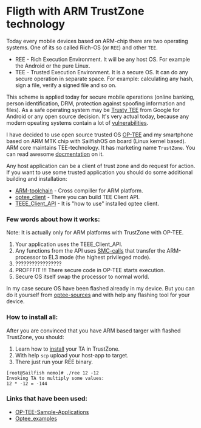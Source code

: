 # Fligth with ARM TrustZone technology

Today every mobile devices based on ARM-chip there are two operating systems.
One of its so called Rich-OS (or `REE`) and other `TEE`.
 - REE - Rich Execution Environment. It wiil be any host OS. For example the Android or the pure Linux.
 - TEE - Trusted Execution Environment. It is a secure OS. It can do any secure operation in separate space.
For example: calculating any hash, sign a file, verify a signed file and so on.

This scheme is applied today for secure mobile operations (online banking, person identification, DRM, protection against spoofing information and files).
As a safe operating system may be [Trusty TEE](https://source.android.com/security/trusty) from Google for Android or any open source decision.
It's very actual today, because any modern opeating systems contain a lot of [vulnerabilities](https://www.cvedetails.com/vulnerability-list/vendor_id-33/product_id-47/cvssscoremin-7/cvssscoremax-7.99/Linux-Linux-Kernel.html).

I have decided to use open source trusted OS [OP-TEE](https://optee.readthedocs.io/index.html) and my smartphone based on ARM MTK chip with SailfishOS on board (Linux kernel based). 
ARM core maintains TEE-technology. It has marketing name `TrustZone`. You can read awesome [docmentation](http://infocenter.arm.com/help/topic/com.arm.doc.prd29-genc-009492c/PRD29-GENC-009492C_trustzone_security_whitepaper.pdf) on it.

Any host application can be a client of trust zone and do request for action.
If you want to use some trusted application you should do some additional building and installation:
 - [ARM-toolchain](https://www.acmesystems.it/arm9_toolchain) - Cross compiller for ARM platform.
 - [optee_client](https://github.com/OP-TEE/optee_client) - There you can build TEE Client API.
 - [TEEE_Client_API](https://optee.readthedocs.io/architecture/globalplatform_api.html#tee-internal-core-api) - It is "how to use" installed optee client.

### Few words about how it works:
Note: It is actually only for ARM platforms with TrustZone with OP-TEE.

1. Your application uses the TEEE_Client_API.
2. Any functions from the API uses [SMC-calls](http://infocenter.arm.com/help/topic/com.arm.doc.den0028b/ARM_DEN0028B_SMC_Calling_Convention.pdf#page=7&zoom=100,0,172) that transfer the ARM-processor to EL3 mode (the highest privileged mode).
3. ?????????????????
4. PROFFFIT !!! There secure code in OP-TEE starts execution.
5. Secure OS itself swap the processor to normal world.

In my case secure OS have been flashed already in my device. But you can do it yourself from [optee-sources](https://github.com/OP-TEE/optee_os) and with help any flashing tool for your device.

### How to install all:
After you are convinced that you have ARM based targer with flashed TrustZone, you should:
1. Learn how to [install](https://optee.readthedocs.io/architecture/trusted_applications.html) your TA in TrustZone.
2. With help `scp` upload your host-app to target.
3. There just run your REE binary.
```console
[root@Sailfish nemo]# ./ree 12 -12
Invoking TA to multiply some values:
12 * -12 = -144
```

### Links that have been used:
 - [OP-TEE-Sample-Applications](https://github.com/linaro-swg/optee_examples)
 - [Optee_examples](https://optee.readthedocs.io/building/gits/optee_examples/optee_examples.html)
